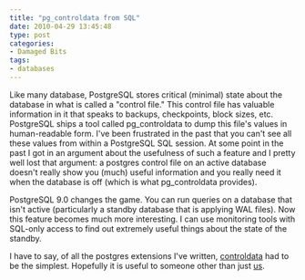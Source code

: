 ```yaml
---
title: "pg_controldata from SQL"
date: 2010-04-29 13:45:48
type: post
categories:
- Damaged Bits
tags:
- databases
---
```


<p>Like many database, PostgreSQL stores critical (minimal) state about the database in what is called a "control file."  This control file has valuable information in it that speaks to backups, checkpoints, block sizes, etc.  PostgreSQL ships a tool called pg_controldata to dump this file's values in human-readable form.  I've been frustrated in the past that you can't see all these values from within a PostgreSQL SQL session.  At some point in the past I got in an argument about the usefulness of such a feature and I pretty well lost that argument: a postgres control file on an active database doesn't really show you (much) useful information and you really need it when the database is off (which is what pg_controldata provides).</p>  <p>PostgreSQL 9.0 changes the game.  You can run queries on a database that isn't active (particularly a standby database that is applying WAL files).  Now this feature becomes much more interesting.  I can use monitoring tools with SQL-only access to find out extremely useful things about the state of the standby.</p>  <p>I have to say, of all the postgres extensions I've written, <a href="https://labs.omniti.com/trac/pgtreats/browser/trunk/contrib/control">controldata</a> had to be the simplest.  Hopefully it is useful to someone other than just <a href="https://omniti.com/">us</a>.</p>
